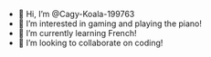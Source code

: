 - 👋 Hi, I’m @Cagy-Koala-199763
- 👀 I’m interested in gaming and playing the piano!
- 🌱 I’m currently learning French!
- 💞️ I’m looking to collaborate on coding!

<!---
Cagy-Koala-199763/Cagy-Koala-199763 is a ✨ special ✨ repository because its `README.md` (this file) appears on your GitHub profile.
You can click the Preview link to take a look at your changes.
--->
